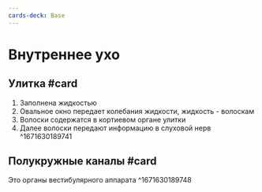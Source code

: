 ```yaml
---
cards-deck: Base
---
```


# Внутреннее ухо

## Улитка #card 
1. Заполнена жидкостью
2. Овальное окно передает колебания жидкости, жидкость - волоскам
3. Волоски содержатся в кортиевом органе улитки
4. Далее волоски передают информацию в слуховой нерв
^1671630189741

## Полукружные каналы #card 
Это органы вестибулярного аппарата
^1671630189748

